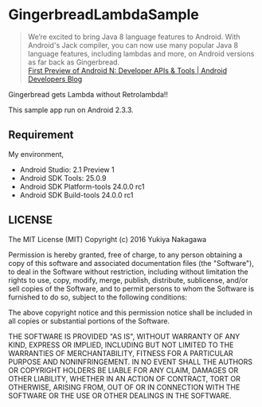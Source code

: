 GingerbreadLambdaSample
==========

>  We’re excited to bring Java 8 language features to Android. With Android's Jack compiler, you can now use many popular Java 8 language features, including lambdas and more, on Android versions as far back as Gingerbread.  
> [First Preview of Android N: Developer APIs & Tools | Android Developers Blog](http://android-developers.blogspot.jp/2016/03/first-preview-of-android-n-developer.html)

Gingerbread gets Lambda without Retrolambda!!

This sample app run on Android 2.3.3.

Requirement
----------

My environment,

* Android Studio: 2.1 Preview 1
* Android SDK Tools: 25.0.9
* Android SDK Platform-tools 24.0.0 rc1
* Android SDK Build-tools 24.0.0 rc1

LICENSE
----------

The MIT License (MIT)
Copyright (c) 2016 Yukiya Nakagawa

Permission is hereby granted, free of charge, to any person obtaining a copy of this software and associated documentation files (the "Software"), to deal in the Software without restriction, including without limitation the rights to use, copy, modify, merge, publish, distribute, sublicense, and/or sell copies of the Software, and to permit persons to whom the Software is furnished to do so, subject to the following conditions:

The above copyright notice and this permission notice shall be included in all copies or substantial portions of the Software.

THE SOFTWARE IS PROVIDED "AS IS", WITHOUT WARRANTY OF ANY KIND, EXPRESS OR IMPLIED, INCLUDING BUT NOT LIMITED TO THE WARRANTIES OF MERCHANTABILITY, FITNESS FOR A PARTICULAR PURPOSE AND NONINFRINGEMENT. IN NO EVENT SHALL THE AUTHORS OR COPYRIGHT HOLDERS BE LIABLE FOR ANY CLAIM, DAMAGES OR OTHER LIABILITY, WHETHER IN AN ACTION OF CONTRACT, TORT OR OTHERWISE, ARISING FROM, OUT OF OR IN CONNECTION WITH THE SOFTWARE OR THE USE OR OTHER DEALINGS IN THE SOFTWARE.